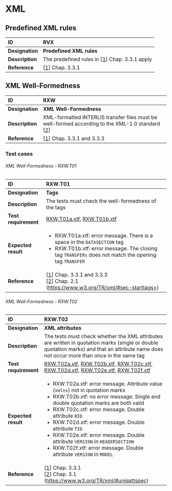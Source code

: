 # XML

## Predefined XML rules
|ID|RVX
|:--|:--
|**Designation**|**Predefined XML rules**
|**Description**|The predefined rules in [[1]] Chap. 3.3.1 apply
|**Reference**|[[1]] Chap. 3.3.1

## XML Well-Formedness
|ID|RXW
|:--|:--
|**Designation**|**XML Well-Formedness**
|**Description**|XML-formatted INTERLIS transfer files must be well-formed according to the XML-1.0 standard [[2]]
|**Reference**|[[1]] Chap. 3.3.1 and 3.3.3

### Test cases
###### XML Well-Formedness - RXW.T01
|ID|RXW.T01
|:--|:--
|**Designation**|**Tags**
|**Description**|The tests must check the well-formedness of the tags
|**Test requirement**|[RXW.T01a.xtf](../data/RXW.T01a.xtf), [RXW.T01b.xtf](../data/RXW.T01b.xtf)
|**Expected result**|<ul><li>RXW.T01a.xtf: error message. There is a space in the ```DATASECTION``` tag</li><li>RXW.T01b.xtf: error message. The closing tag ```TRANSFERs``` does not match the opening tag ```TRANSFER```</li></ul>
|**Reference**|[[1]] Chap. 3.3.1 and 3.3.3 <br/>[[2]] Chap. 2.1 (https://www.w3.org/TR/xml/#sec-starttags>)

###### XML Well-Formedness - RXW.T02
|ID|RXW.T02
|:--|:--
|**Designation**|**XML attributes**
|**Description**|The tests must check whether the XML attributes are written in quotation marks (single or double quotation marks) and that an attribute name does not occur more than once in the same tag
|**Test requirement**|[RXW.T02a.xtf](../data/RXW.T02a.xtf), [RXW.T02b.xtf](../data/RXW.T02b.xtf), [RXW.T02c.xtf](../data/RXW.T02c.xtf), [RXW.T02d.xtf](../data/RXW.T02d.xtf), [RXW.T02e.xtf](../data/RXW.T02e.xtf), [RXW.T02f.xtf](../data/RXW.T02f.xtf)
|**Expected result**|<ul><li>RXW.T02a.xtf: error message. Attribute value (```xmlns```) not in quotation marks</li><li>RXW.T02b.xtf: no error message. Single and double quotation marks are both valid</li><li>RXW.T02c.xtf: error message. Double attribute ```BID```</li><li>RXW.T02d.xtf: error message. Double attribute ```TID```</li><li>RXW.T02e.xtf: error message. Double attribute ``VERSION`` in ``HEADERSECTION``</li><li>RXW.T02f.xtf: error message. Double attribute ``VERSION`` in ``MODEL``</li></ul>
|**Reference**|[[1]] Chap. 3.3.1<br/>[[2]] Chap. 3.1 (https://www.w3.org/TR/xml/#uniqattspec)

[1]: bib.md#1-cogis-interlis-version-2--reference-manual-13042006
[2]: bib.md#2-w3c-extensible-markup-language-xml-10-fifth-edition-26112008
